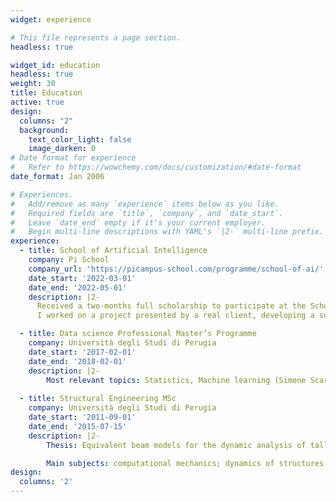 ```yaml
---
widget: experience

# This file represents a page section.
headless: true

widget_id: education
headless: true
weight: 30
title: Education
active: true
design:
  columns: "2"
  background:
    text_color_light: false
    image_darken: 0
# Date format for experience
#   Refer to https://wowchemy.com/docs/customization/#date-format
date_format: Jan 2006

# Experiences.
#   Add/remove as many `experience` items below as you like.
#   Required fields are `title`, `company`, and `date_start`.
#   Leave `date_end` empty if it's your current employer.
#   Begin multi-line descriptions with YAML's `|2-` multi-line prefix.
experience:
  - title: School of Artificial Intelligence
    company: Pi School
    company_url: 'https://picampus-school.com/programme/school-of-ai/'
    date_start: '2022-03-01'
    date_end: '2022-05-01'
    description: |2-
      Received a two-months full scholarship to participate at the School of Artificial Intelligence of Pi School. Selected among some of the brightest Engineers in the field, as a scholarship winner,
      I worked on a project presented by a real client, developing a suite of NLP and information extraction tools for the healthcare domain.

  - title: Data science Professional Master’s Programme 
    company: Università degli Studi di Perugia
    date_start: '2017-02-01'
    date_end: '2018-02-01'
    description: |2-
        Most relevant topics: Statistics, Machine learning (Simone Scardapane), Deep learning (Elisa Ricci), Big data tools (Todor Ivanov)
        
  - title: Structural Engineering MSc
    company: Università degli Studi di Perugia
    date_start: '2011-09-01'
    date_end: '2015-07-15'
    description: |2-
        Thesis: Equivalent beam models for the dynamic analysis of tall buildings: estimation of modes through methods based on sub-structures and applications to dynamic analysis in the time domain (Supervisor Federico Cluni)

        Main subjects: computational mechanics; dynamics of structures and anti-seismic design; design of prestressed concrete structures; bridge design; design of wooden and glass structures; structural rehabilitation; foundations
design:
  columns: '2'
---
```

